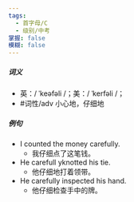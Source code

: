 ```yaml
---
tags:
  - 首字母/C
  - 级别/中考
掌握: false
模糊: false
---
```

##### 词义
- 英：/ ˈkeəfəli /；美：/ ˈkerfəli /；
- #词性/adv 小心地，仔细地
##### 例句
- I counted the money carefully.
	- 我仔细点了这笔钱。
- He carefull yknotted his tie.
	- 他仔细地打着领带。
- He carefully inspected his hand.
	- 他仔细检查手中的牌。
